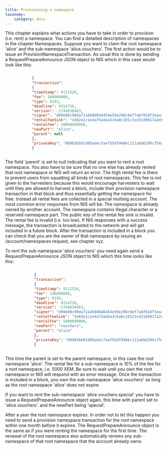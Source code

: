 ```yaml
---
title: Provisioning a namespace
taxonomy:
    category: docs
---
```


 
This chapter explains what actions you have to take in order to provision (i.e. rent) a namespace. You can find a detailed description of namespaces in the chapter Namespaces. Suppose you want to claim the root namespace 'alice' and the sub-namespace 'alice.vouchers'. The first action would be to issue an ProvisionNamespaceTransaction. As usual this is done by sending a RequestPrepareAnnounce JSON object to NIS which in this case would look like this: 

 
```json

            {
            "transaction":
            {
            "timeStamp": 9111526,
            "fee": 108000000,
            "type": 8193,
            "deadline": 9154726,
            "version": -1744830463,
            "signer": "d99e88c90da71a4b0d848454e59e296c9ef7a8f018f3eaa3a198dc460b6621a4",
            "rentalFeeSink": "3e82e1c1e4a75adaa3cba8c101c3cd31d9817a2eb966eb3b511fb2ed45b8e262",
            "rentalFee": 50000000000,
            "newPart": "alice",
            "parent": null
            },
            "privateKey": "00983bb01d05edecfaef55df9486c111abb6299c754a002069b1d0ef4537441bda"
            }
        
``` 
The field 'parent' is set to null indicating that you want to rent a root namespace. You also have to be sure that no one else has already rented that root namespace or NIS will return an error. The high rental fee is there to prevent users from squatting all kinds of root namespaces. This fee is not given to the harvesters because this would encourage harvesters to wait until they are allowed to harvest a block, include their provision namespace transaction in that block and thus essentially getting the namespace for free. Instead all rental fees are collected in a special multisig account. The most common error responses from NIS will be: The namespace is already owned by another account. The namespace contains illegal character or a reserved namespace part. The public key of the rental fee sink is invalid. The rental fee is invalid (i.e. too low). If NIS responses with a success message, the transaction is broadcasted to the network and will get included in a future block. After the transaction is included in a block you can check that you are the owner of that namespace by issuing an /account/namespaces request, see chapter xyz. 

 
To rent the sub-namespace 'alice.vouchers' you need again send a RequestPrepareAnnounce JSON object to NIS which this time looks like this:

 
```json

             {
             "transaction":
             {
             "timeStamp": 9111526,
             "fee": 108000000,
             "type": 8193,
             "deadline": 9154726,
             "version": -1744830463,
             "signer": "d99e88c90da71a4b0d848454e59e296c9ef7a8f018f3eaa3a198dc460b6621a4",
             "rentalFeeSink": "3e82e1c1e4a75adaa3cba8c101c3cd31d9817a2eb966eb3b511fb2ed45b8e262",
             "rentalFee": 5000000000,
             "newPart": "vouchers",
             "parent": "alice"
             },
             "privateKey": "00983bb01d05edecfaef55df9486c111abb6299c754a002069b1d0ef4537441bda"
             }
         
``` 
This time the parent is set to the parent namespace, in this case the root namespace 'alice'. The rental fee for a sub-namespace is 10% of the fee for a root namespace, i.e. 5000 XEM. Be sure to wait until you own the root namespace or NIS will respond with an error message. Once the transaction is included in a block, you own the sub-namespace 'alice.vouchers' as long as the root namespace 'alice' does not expire.

 
If you want to rent the sub-namespace 'alice.vouchers.special' you have to issue a RequestPrepareAnnounce object again, this time with parent set to 'alice.vouchers'. and the newPart being 'special'.

 
After a year the root namespace expires. In order not to let this happen you need to send a provision namespace transaction for the root namespace within one month before it expires. The RequestPrepareAnnounce object is the same as if you were renting the namespace for the first time. The renewal of the root namespace also automatically renews any sub-namespace of that root namespace that the account already owns. 

 
